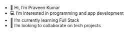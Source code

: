 - 👋 Hi, I’m Praveen Kumar
- 💻 I’m interested in programming and app development 
- 🌱 I’m currently learning Full Stack
- 🤝 I’m looking to collaborate on tech projects
<!-- - 📫 How to reach me ...-->

<!---
praveen-221/praveen-221 is a ✨ special ✨ repository because its `README.md` (this file) appears on your GitHub profile.
You can click the Preview link to take a look at your changes.
--->
